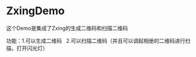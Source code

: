 # ZxingDemo
这个Demo是集成了Zxing的生成二维码和扫描二维码

功能：1.可以生成二维码   2.可以扫描二维码（并且可以调起相册的二维码进行扫描，打开闪光灯）
      
      
